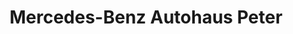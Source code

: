 ---
title: "Mercedes-Benz Autohaus Peter"
url: /wittenberg/mercedes-benz-autohaus-peter/
shop: Autohaus
---